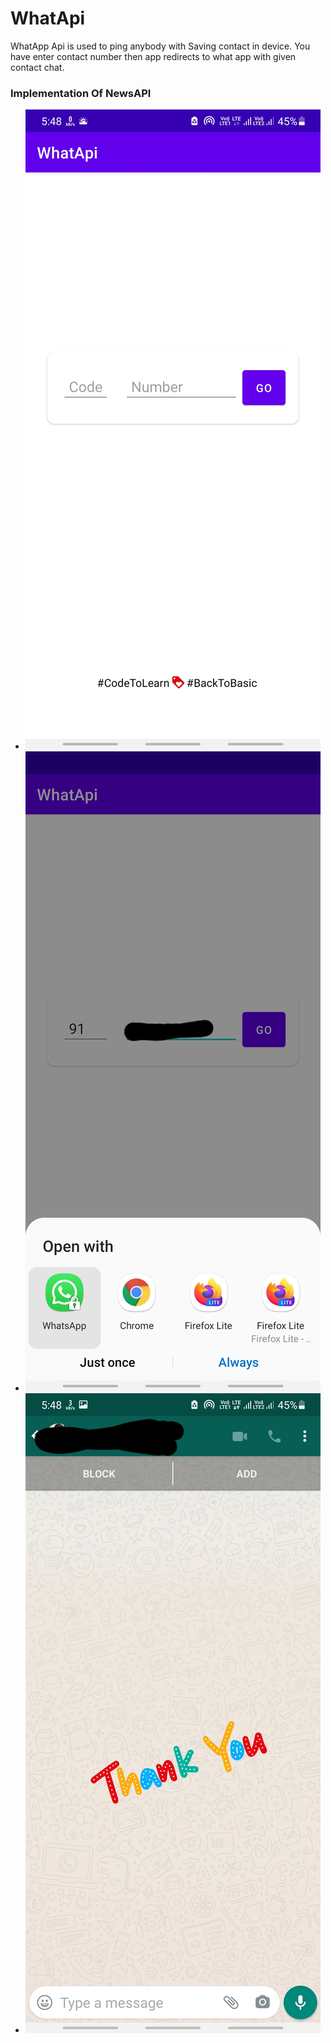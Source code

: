 # WhatApi

WhatApp Api is used to ping anybody with Saving contact in device. You have enter contact number then app redirects to what app with given contact chat.

### Implementation Of NewsAPI
- ![](ScreenShot/1st.jpg)
- ![](ScreenShot/2nd.jpg)
- ![](ScreenShot/3rd.jpg)
